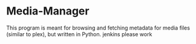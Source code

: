 # Media-Manager
This program is meant for browsing and fetching metadata for media files (similar to plex), but written in Python. 
jenkins please work